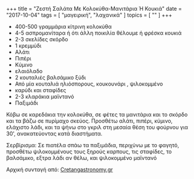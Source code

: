 +++
title = "Ζεστή Σαλάτα Με Κολοκύθα-Μανιτάρια Ή Κουκιά"
date = "2017-10-04"
tags = [ "μαγειρική", "λαχανικά" ]
topics = [ "" ]
+++

-   400-500 γραμμάρια κίτρινη κολοκύθα
-   4-5 ασπρομανίταρα ή ότι άλλη ποικιλία θέλουμε ή φρέσκα κουκιά
-   2-3 σκελίδες σκόρδο
-   1 κρεμμύδι
-   Αλάτι
-   Πιπέρι
-   Κύμινο
-   ελαιόλαδο
-   2 κουταλιές βαλσάμικο ξύδι
-   Από μία κουταλιά ηλιόσπορους, κουκουνάρι , ψιλοκομμένο
-   καρύδι και σταφίδες
-   2-3 κλαράκια μαϊντανό
-   Παξιμάδι

Κόβω σε καρεδάκια την κολοκύθα, σε φέτες τα μανιτάρια και το σκόρδο και τα βάζω σε πυρίμαχο σκεύος. Προσθέτω αλάτι, πιπέρι, κύμινο, ελάχιστο λάδι, και τα ψήνω στο γκριλ στη μεσαία θέση του φούρνου για 30', ανακατεύοντας κατά διαστήματα.

Σερβίρισμα: Σε πιατέλα σπάω τα παξιμάδια, περιχύνω με το φαγητό, προσθέτω ψιλοκομμένους τους ξηρούς καρπους, τις σταφίδες, το βαλσάμικο, εξτρα λάδι αν θέλω, και ψιλοκομμένο μαϊντανό

Αρχική συνταγή από: [Cretangastronomy.gr](https://www.cretangastronomy.gr/2012/10/%CF%83%CE%B1%CE%BB%CE%AC%CF%84%CE%B1-%CE%BC%CE%B5-%CF%88%CE%B7%CF%84%CE%AE-%CE%BA%CE%AF%CF%84%CF%81%CE%B9%CE%BD%CE%B7-%CE%BA%CE%BF%CE%BB%CE%BF%CE%BA%CF%8D%CE%B8%CE%B1-%CE%BC%CE%B1%CE%BD%CE%B9%CF%84-2/)
